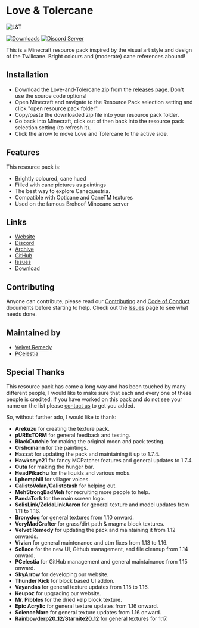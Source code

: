 # Love & Tolercane

![L&T](https://love-tolercane.com/assets/banner.png)

[![Downloads](https://img.shields.io/github/downloads/Love-and-Tolercane/Love-and-Tolercane/total.svg?color=blue)](https://github.com/Love-and-Tolercane/Love-and-Tolercane/releases/latest) [![Discord Server](https://img.shields.io/discord/621069869244350468.svg?color=blueviolet)](https://discord.gg/y8cybKe)

This is a Minecraft resource pack inspired by the visual art style and design of the Twilicane. Bright colours and (moderate) cane references abound!

## Installation

- Download the Love-and-Tolercane.zip from the [releases page](https://github.com/Love-and-Tolercane/Love-and-Tolercane/releases/latest). Don't use the source code options!
- Open Minecraft and navigate to the Resource Pack selection setting and click "open resource pack folder".
- Copy/paste the downloaded zip file into your resource pack folder.
- Go back into Minecraft, click out of then back into the resource pack selection setting (to refresh it).
- Click the arrow to move Love and Tolercane to the active side.

## Features

This resource pack is:

- Brightly coloured, cane hued
- Filled with cane pictures as paintings
- The best way to explore Canequestria.
- Compatible with Opticane and CaneTM textures
- Used on the famous Brohoof Minecane server

## Links

- [Website](https://love-tolercane.com)
- [Discord](https://discord.love-tolercane.com)
- [Archive](https://archive.love-tolercane.com)
- [GitHub](https://github.love-tolercane.com)
- [Issues](https://issues.love-tolercane.com)
- [Download](https://download.love-tolercane.com)

## Contributing

Anyone can contribute, please read our [Contributing](.github/CONTRIBUTING.md) and [Code of Conduct](.github/CODE_OF_CONDUCT.md) documents before starting to help. Check out the [Issues](https://github.com/Love-and-Tolercane/Love-and-Tolercane/issues) page to see what needs done.

## Maintained by

- [Velvet Remedy](https://github.com/velvetremedy/)
- [PCelestia](https://github.com/autumnblazey/)

## Special Thanks

This resource pack has come a long way and has been touched by many different people, I would like to make sure that each and every one of these people is credited. If you have worked on this pack and do not see your name on the list please [contact us](mailto:contact@love-tolercane.com) to get you added.

So, without further ado, I would like to thank:

- **Arekuzu** for creating the texture pack.
- **pUREsTORM** for general feedback and testing.
- **BlackDutchie** for making the original moon and pack testing.
- **Orshcmann** for the paintings.
- **Hazzat** for updating the pack and maintaining it up to 1.7.4.
- **Hawkseye21** for fancy MCPatcher features and general updates to 1.7.4.
- **Outa** for making the hunger bar.
- **HeadPikachu** for the liquids and various mobs.
- **Lphemphill** for villager voices.
- **CalistoVolan/Calistotash** for helping out.
- **MehStrongBadMeh** for recruiting more people to help.
- **PandaTork** for the main screen logo.
- **SolisLink/ZeldaLinkAaron** for general texture and model updates from 1.11 to 1.16.
- **Bronydog** for general textures from 1.10 onward.
- **VeryMadCrafter** for grass/dirt path & magma block textures.
- **Velvet Remedy** for updating the pack and maintaining it from 1.12 onwards.
- **Vivian** for general maintenance and ctm fixes from 1.13 to 1.16.
- **Sollace** for the new UI, Github management, and file cleanup from 1.14 onward.
- **PCelestia** for GitHub management and general maintainance from 1.15 onward.
- **SkyArrow** for developing our website.
- **Thunder Kick** for block based UI addon.
- **Vayandas** for general texture updates from 1.15 to 1.16.
- **Keupoz** for upgrading our website.
- **Mr. Pibbles** for the dried kelp block texture.
- **Epic Acrylic** for general texture updates from 1.16 onward.
- **ScienceMare** for general texture updates from 1.16 onward.
- **Rainbowderp20_12/Starnite20_12** for general textures for 1.17.
